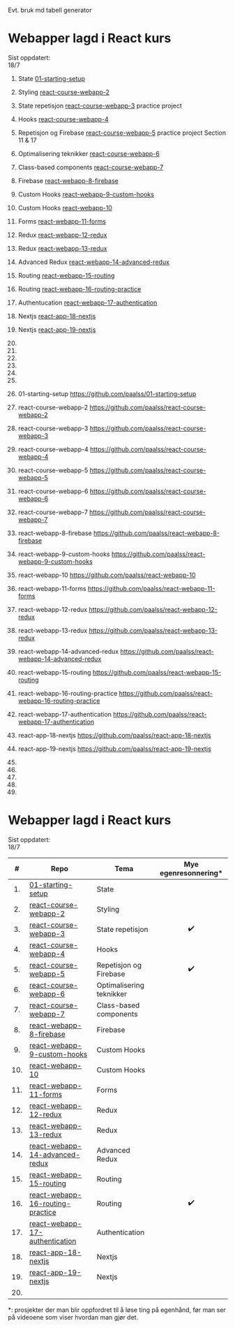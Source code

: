 

Evt. bruk md tabell generator


# Webapper lagd i React kurs
Sist oppdatert:  
18/7

1. State   [01-starting-setup](https://github.com/paalss/01-starting-setup)                  
2. Styling   [react-course-webapp-2](https://github.com/paalss/react-course-webapp-2)              
3. State repetisjon  [react-course-webapp-3](https://github.com/paalss/react-course-webapp-3)  practice project
4. Hooks   [react-course-webapp-4](https://github.com/paalss/react-course-webapp-4)              
5. Repetisjon og Firebase  [react-course-webapp-5](https://github.com/paalss/react-course-webapp-5)  practice project  Section 11 & 17              
6. Optimalisering teknikker  [react-course-webapp-6](https://github.com/paalss/react-course-webapp-6)              
7. Class-based components  [react-course-webapp-7](https://github.com/paalss/react-course-webapp-7)              
8. Firebase  [react-webapp-8-firebase](https://github.com/paalss/react-webapp-8-firebase)            
9. Custom Hooks  [react-webapp-9-custom-hooks](https://github.com/paalss/react-webapp-9-custom-hooks)        
10. Custom Hooks   [react-webapp-10](https://github.com/paalss/react-webapp-10)                   
11. Forms  [react-webapp-11-forms](https://github.com/paalss/react-webapp-11-forms)             
12. Redux  [react-webapp-12-redux](https://github.com/paalss/react-webapp-12-redux)             
13. Redux  [react-webapp-13-redux](https://github.com/paalss/react-webapp-13-redux)             
14. Advanced Redux   [react-webapp-14-advanced-redux](https://github.com/paalss/react-webapp-14-advanced-redux)    
15. Routing  [react-webapp-15-routing](https://github.com/paalss/react-webapp-15-routing)           
16. Routing  [react-webapp-16-routing-practice](https://github.com/paalss/react-webapp-16-routing-practice)  
17. Authentucation   [react-webapp-17-authentication](https://github.com/paalss/react-webapp-17-authentication)    
18. Nextjs   [react-app-18-nextjs](https://github.com/paalss/react-app-18-nextjs)               
19. Nextjs   [react-app-19-nextjs](https://github.com/paalss/react-app-19-nextjs)               
20. 
21. 
22. 
23. 
24. 
25. 




1. 01-starting-setup                  https://github.com/paalss/01-starting-setup
2. react-course-webapp-2              https://github.com/paalss/react-course-webapp-2
3. react-course-webapp-3              https://github.com/paalss/react-course-webapp-3
4. react-course-webapp-4              https://github.com/paalss/react-course-webapp-4
5. react-course-webapp-5              https://github.com/paalss/react-course-webapp-5
6. react-course-webapp-6              https://github.com/paalss/react-course-webapp-6
7. react-course-webapp-7              https://github.com/paalss/react-course-webapp-7
8. react-webapp-8-firebase            https://github.com/paalss/react-webapp-8-firebase
9. react-webapp-9-custom-hooks        https://github.com/paalss/react-webapp-9-custom-hooks
10. react-webapp-10                   https://github.com/paalss/react-webapp-10
11. react-webapp-11-forms             https://github.com/paalss/react-webapp-11-forms
12. react-webapp-12-redux             https://github.com/paalss/react-webapp-12-redux
13. react-webapp-13-redux             https://github.com/paalss/react-webapp-13-redux
14. react-webapp-14-advanced-redux    https://github.com/paalss/react-webapp-14-advanced-redux
15. react-webapp-15-routing           https://github.com/paalss/react-webapp-15-routing
16. react-webapp-16-routing-practice  https://github.com/paalss/react-webapp-16-routing-practice
17. react-webapp-17-authentication    https://github.com/paalss/react-webapp-17-authentication
18. react-app-18-nextjs               https://github.com/paalss/react-app-18-nextjs
19. react-app-19-nextjs               https://github.com/paalss/react-app-19-nextjs
20. 
21. 
22. 
23. 
24. 



# Webapper lagd i React kurs
Sist oppdatert:  
18/7


| #   | Repo                                                                                         | Tema                     | Mye egenresonnering*   |
|:---:|----------------------------------------------------------------------------------------------|--------------------------|:----------------------:|
| 1.  |[01-starting-setup](https://github.com/paalss/01-starting-setup)                              | State                    |                        |
| 2.  |[react-course-webapp-2](https://github.com/paalss/react-course-webapp-2)                      | Styling                  |                        |
| 3.  |[react-course-webapp-3](https://github.com/paalss/react-course-webapp-3)                      | State repetisjon         |:heavy_check_mark:      |
| 4.  |[react-course-webapp-4](https://github.com/paalss/react-course-webapp-4)                      | Hooks                    |                        |
| 5.  |[react-course-webapp-5](https://github.com/paalss/react-course-webapp-5)                      | Repetisjon og Firebase   |:heavy_check_mark:      |
| 6.  |[react-course-webapp-6](https://github.com/paalss/react-course-webapp-6)                      | Optimalisering teknikker |                        |
| 7.  |[react-course-webapp-7](https://github.com/paalss/react-course-webapp-7)                      | Class-based components   |                        |
| 8.  |[react-webapp-8-firebase](https://github.com/paalss/react-webapp-8-firebase)                  | Firebase                 |                        |
| 9.  |[react-webapp-9-custom-hooks](https://github.com/paalss/react-webapp-9-custom-hooks)          | Custom Hooks             |                        |
| 10. |[react-webapp-10](https://github.com/paalss/react-webapp-10)                                  | Custom Hooks             |                        |
| 11. |[react-webapp-11-forms](https://github.com/paalss/react-webapp-11-forms)                      | Forms                    |                        |
| 12. |[react-webapp-12-redux](https://github.com/paalss/react-webapp-12-redux)                      | Redux                    |                        |
| 13. |[react-webapp-13-redux](https://github.com/paalss/react-webapp-13-redux)                      | Redux                    |                        |
| 14. |[react-webapp-14-advanced-redux](https://github.com/paalss/react-webapp-14-advanced-redux)    | Advanced Redux           |                        |
| 15. |[react-webapp-15-routing](https://github.com/paalss/react-webapp-15-routing)                  | Routing                  |                        |
| 16. |[react-webapp-16-routing-practice](https://github.com/paalss/react-webapp-16-routing-practice)| Routing                  |:heavy_check_mark:      |
| 17. |[react-webapp-17-authentication](https://github.com/paalss/react-webapp-17-authentication)    | Authentication           |                        |
| 18. |[react-app-18-nextjs](https://github.com/paalss/react-app-18-nextjs)                          | Nextjs                   |                        |
| 19. |[react-app-19-nextjs](https://github.com/paalss/react-app-19-nextjs)                          | Nextjs                   |                        |
| 20. |  

*: prosjekter der man blir oppfordret til å løse ting på egenhånd, før man ser på videoene som viser hvordan man gjør det.